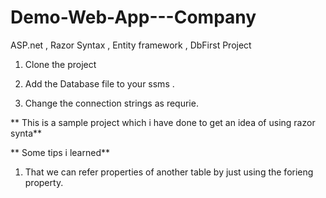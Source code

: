 # Demo-Web-App---Company
ASP.net , Razor Syntax , Entity framework , DbFirst Project

1) Clone the project

2) Add the Database file to your ssms .

3) Change the connection strings as requrie.

** This is a sample project which i have done to get an idea of using razor synta**

** Some tips i learned**

1) That we can refer properties of another table by just using the forieng property.
